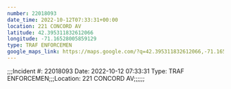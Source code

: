```yaml
---
number: 22018093
date_time: 2022-10-12T07:33:31+00:00
location: 221 CONCORD AV
latitude: 42.395311832612066
longitude: -71.16528005859129
type: TRAF ENFORCEMEN
google_maps_link: https://maps.google.com/?q=42.395311832612066,-71.16528005859129
---
```


;;;Incident #: 22018093  Date: 2022-10-12 07:33:31   Type: TRAF ENFORCEMEN;;;Location: 221 CONCORD AV;;;;;;
